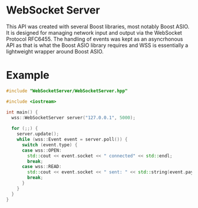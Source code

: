 # WebSocket Server
This API was created with several Boost libraries, most notably Boost ASIO. It is designed for managing network input and output via the WebSocket Protocol RFC6455. The handling of events was kept as an asyncrhonous API as that is what the Boost ASIO library requires and WSS is essentially a lightweight wrapper around Boost ASIO.

# Example
```cpp
#include "WebSocketServer/WebSocketServer.hpp"

#include <iostream>

int main() {
  wss::WebSocketServer server("127.0.0.1", 5000);
  
  for (;;) {
    server.update();
    while (wss::Event event = server.poll()) {
      switch (event.type) {
      case wss::OPEN:
        std::cout << event.socket << " connected" << std::endl;
        break;
      case wss::READ:
        std::cout << event.socket << " sent: " << std::string(event.payload) << std::endl;
        break;
      }
    }
  }
}
```

